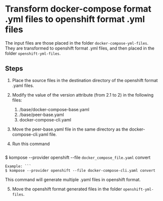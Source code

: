 # Transform docker-compose format .yml files to openshift format .yml files

The input files are those placed in the folder `docker-compose-yml-files`.
They are transformed to openshift format .yml files, and then placed in the folder `openshift-yml-files`.


## Steps

1. Place the source files in the destination directory of the openshift format .yaml files.
   
2. Modify the value of the version attribute (from 2.1 to 2) in the following files:
   1. /base/docker-compose-base.yaml
   2. /base/peer-base.yaml
   3. docker-compose-cli.yaml
   
3. Move the peer-base.yaml file in the same directory as the docker-compose-cli.yaml file.

4. Run this command
   ```
$ kompose --provider openshift --file `docker_compose_file.yaml` convert
```
Example: ```
$ kompose --provider openshift --file docker-compose-cli.yaml convert
```
This command will generate multiple .yaml files in openshift format.

5. Move the openshift format generated files in the folder  `openshift-yml-files`.